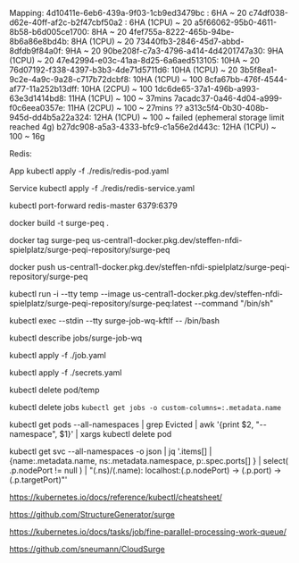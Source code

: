 Mapping:
4d10411e-6eb6-439a-9f03-1cb9ed3479bc : 6HA ~ 20
c74df038-d62e-40ff-af2c-b2f47cbf50a2 : 6HA (1CPU) ~ 20
a5f66062-95b0-4611-8b58-b6d005ce1700: 8HA ~ 20
4fef755a-8222-465b-94be-8b6a86e8bd4b: 8HA (1CPU) ~ 20
73440fb3-2846-45d7-abbd-8dfdb9f84a0f: 9HA ~ 20
90be208f-c7a3-4796-a414-4d4201747a30: 9HA (1CPU) ~ 20
47e42994-e03c-41aa-8d25-6a6aed513105: 10HA ~ 20
76d07192-f338-4397-b3b3-4de71d5711d6: 10HA (1CPU) ~ 20
3b5f8ea1-9c2e-4a9c-9a28-c717b72dcbf8: 10HA (1CPU) ~ 100
8cfa67bb-476f-4544-af77-11a252b13dff: 10HA (2CPU) ~ 100
1dc6de65-37a1-496b-a993-63e3d1414bd8: 11HA (1CPU) ~ 100 ~ 37mins
7acadc37-0a46-4d04-a999-f0c6eea0357e: 11HA (2CPU) ~ 100 ~ 27mins ??
a313c5f4-0b30-408b-945d-dd4b5a22a324: 12HA (1CPU) ~ 100 ~ failed (ephemeral storage limit reached 4g)
b27dc908-a5a3-4333-bfc9-c1a56e2d443c: 12HA (1CPU) ~ 100 ~ 16g

Redis:

App
kubectl apply -f ./redis/redis-pod.yaml

Service
kubectl apply -f ./redis/redis-service.yaml

kubectl port-forward redis-master 6379:6379

docker build -t surge-peq .

docker tag surge-peq us-central1-docker.pkg.dev/steffen-nfdi-spielplatz/surge-peqi-repository/surge-peq

docker push us-central1-docker.pkg.dev/steffen-nfdi-spielplatz/surge-peqi-repository/surge-peq

kubectl run -i --tty temp --image us-central1-docker.pkg.dev/steffen-nfdi-spielplatz/surge-peqi-repository/surge-peq:latest --command "/bin/sh"

kubectl exec --stdin --tty surge-job-wq-kftlf -- /bin/bash

kubectl describe jobs/surge-job-wq

kubectl apply -f ./job.yaml

kubectl apply -f ./secrets.yaml

kubectl delete pod/temp

kubectl delete jobs `kubectl get jobs -o custom-columns=:.metadata.name`

kubectl get pods --all-namespaces | grep Evicted | awk '{print $2, "--namespace", $1}' | xargs kubectl delete pod

kubectl get svc --all-namespaces -o json | jq '.items[] | {name:.metadata.name, ns:.metadata.namespace, p:.spec.ports[] } | select( .p.nodePort != null ) | "\(.ns)/\(.name): localhost:\(.p.nodePort) -> \(.p.port) -> \(.p.targetPort)"'

https://kubernetes.io/docs/reference/kubectl/cheatsheet/

https://github.com/StructureGenerator/surge

https://kubernetes.io/docs/tasks/job/fine-parallel-processing-work-queue/

https://github.com/sneumann/CloudSurge